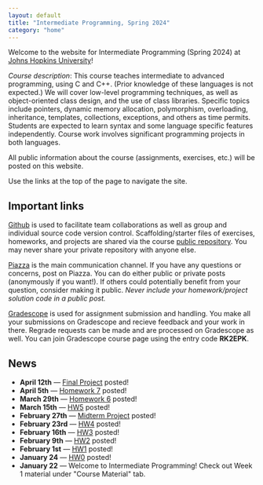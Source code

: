 ```yaml
---
layout: default
title: "Intermediate Programming, Spring 2024"
category: "home"
---
```


Welcome to the website for Intermediate Programming (Spring 2024) at
<a class="external" target="_blank" href="https://www.jhu.edu/">Johns Hopkins University</a>!

*Course description*: This course teaches intermediate to advanced
programming, using C and C++. (Prior knowledge of these languages is not
expected.) We will cover low-level programming techniques, as well as
object-oriented class design, and the use of class libraries. Specific
topics include pointers, dynamic memory allocation, polymorphism,
overloading, inheritance, templates, collections, exceptions, and others
as time permits. Students are expected to learn syntax and some language
specific features independently. Course work involves significant
programming projects in both languages.

All public information about the course (assignments, exercises, etc.) will
be posted on this website.

Use the links at the top of the page to navigate the site.

## Important links

<a class="external" target="_blank" href="https://github.com">Github</a> is used to facilitate
team collaborations as well as group and individual
source code version control. Scaffolding/starter files of
exercises, homeworks, and projects are shared via the course
<a class="external" target="_blank" href="https://github.com/jhu-ip/cs220-sp24-public">public repository</a>.
You may never share your private repository with anyone else.

<a class="external" target="_blank" href="https://piazza.com/jhu/spring2024/en601220/home">Piazza</a> is
the main communication channel. If you have any questions or concerns,
post on Piazza. You can do either public or private posts (anonymously
if you want!). If others could potentially benefit from your question,
consider making it public. *Never include your homework/project solution
code in a public post.*

<a class="external" target="_blank" href="https://www.gradescope.com/">Gradescope</a> is used for
assignment submission and handling. You make all your submissions on
Gradescope and recieve feedback and your work in there. Regrade requests
can be made and are processed on Gradescope as well. You can join Gradescope course page using the entry code **RK2EPK**.

## News
* **April 12th** — [Final Project](assign/final) posted!
* **April 5th** — [Homework 7](assign/hw7) posted!
* **March 29th** — [Homework 6](https://www.gradescope.com/courses/701550/assignments/4292377/) posted!
* **March 15th** — [HW5](assign/hw5) posted!
* **February 27th** — [Midterm Project](assign/midterm) posted!
* **February 23rd** — [HW4](https://www.gradescope.com/courses/701550/assignments/4148605/) posted!
* **February 16th** — [HW3](assign/hw3) posted!
* **February 9th** — [HW2](https://www.gradescope.com/courses/701550/assignments/4077691/) posted!
* **February 1st** — [HW1](assign/hw1) posted!
* **January 24** — [HW0](assign/hw0) posted!
* **January 22** — Welcome to Intermediate Programming! Check out Week 1 material under "Course Material" tab. 
